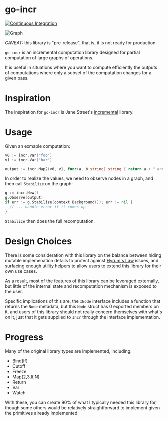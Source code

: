 go-incr
==============

[![Continuous Integration](https://github.com/wcharczuk/go-incr/actions/workflows/ci.yml/badge.svg)](https://github.com/wcharczuk/go-incr/actions/workflows/ci.yml)

![Graph](https://github.com/wcharczuk/go-incr/blob/main/_assets/small_graph.png)

_CAVEAT:_ this library is "pre-release", that is, it is not ready for production.

`go-incr` is an incremental computation library designed for partial computation of large graphs of operations.

It is useful in situations where you want to compute efficiently the outputs of computations where only a subset of the computation changes for a given pass.

# Inspiration

The inspiration for `go-incr` is Jane Street's [incremental](https://github.com/janestreet/incremental) library.

# Usage

Given an exmaple computation:

```go
v0 := incr.Var("foo")
v1 := incr.Var("bar")

output := incr.Map2(v0, v1, func(a, b string) string { return a + " and " + b, nil })
```

In order to realize the values, we need to observe nodes in a graph, and then call `Stabilize` on the graph:

```go
g := incr.New()
g.Observe(output)
if err := g.Stabilize(context.Background()); err != nil {
  // ... handle error if it comes up
}
```

`Stabilize` then does the full recomputation.

# Design Choices

There is some consideration with this library on the balance between hiding mutable implemenation details to protect against [Hyrum's Law](https://www.hyrumslaw.com/) issues, and surfacing enough utility helpers to allow users to extend this library for their own use cases.

As a result, most of the features of this library can be leveraged externally, but little of the internal state and recomputation mechanism is exposed to the user.

Specific implications of this are, the `INode` interface includes a function that returns the `Node` metadata, but this `Node` struct has 0 exported members on it, and users of this library should not really concern themselves with what's on it, just that it gets supplied to `Incr` through the interface implementation.

# Progress

Many of the original library types are implemented, including:
- Bind(If)
- Cutoff
- Freeze
- Map(2,3,If,N)
- Return
- Var
- Watch

With these, you can create 90% of what I typically needed this library for, though some others would be relatively straightforward to implement given the primitives already implemented.
